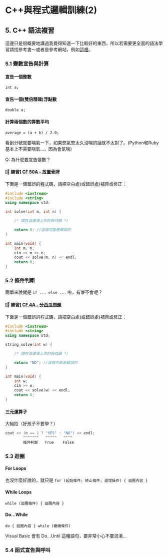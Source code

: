 # C++與程式邏輯訓練(2)

## 5. C++ 語法複習

這邊只是很概要地講過我覺得知道一下比較好的東西，所以若需要更全面的語法學習請找參考書～或者是參考網站，例如[這裡](http://openhome.cc/Gossip/CppGossip/)。

### 5.1 變數宣告與計算

#### 宣告一個整數
```
int a;
```

#### 宣告一個(雙倍精確)浮點數
```
double a;
```

#### 計算兩個數的算數平均
````
average = (a + b) / 2.0;
````

看到分號就要喘氣一下，如果憋氣憋太久沒喘的話就不太對了。(Python和Ruby基本上不需要喘氣...，因為會氣喘)

Q: 為什麼要宣告變數？

#### [ 練習] [CF 50A - 放置骨牌](http://codeforces.com/problemset/problem/50/A)

下面是一個錯誤的程式碼，請把空白處(或錯誤處)補齊或修正：

```cpp
#include <iostream>
#include <string>
using namespace std;

int solve(int m, int n) {

    /* 請在這邊填上你的程式碼 */

    return 0; //這個可能是錯誤的
}

int main(void) {
    int m, n;
    cin >> m >> n;
    cout << solve(m, n) << endl;
    return 0;
}
```

### 5.2 條件判斷

簡單來說就是 `if ... else ...` 啦，有誰不會呢？

#### [ 練習] [CF 4A - 分西瓜問題](http://codeforces.com/problemset/problem/4/A)

下面是一個錯誤的程式碼，請把空白處(或錯誤處)補齊或修正：

```cpp
#include <iostream>
#include <string>
using namespace std;

string solve(int w) {

    /* 請在這邊填上你的程式碼 */

    return "NO"; //這個可能是錯誤的
}

int main(void) {
    int w;
    cin >> w;
    cout << solve(w) << endl;
    return 0;
}
```

#### 三元運算子

大絕招（好孩子不要學？）

```cpp
cout << (n == 1 ? "YES" : "NO") << endl;
        ^^^^^^^   ^^^^^   ^^^^
        條件判斷   True    False
```

### 5.3 迴圈

#### For Loops

也沒什麼好說的，就只是 `for (起始條件; 終止條件; 遞增操作) { 迴圈內容 }`

#### While Loops

`while (迴圈條件) { 迴圈內容 }`

#### Do...While

`do { 迴圈內容 } while (繼續條件)`

Visual Basic 會有 Do...Until 這種語句，要非常小心不要混淆...

### 5.4 函式宣告與呼叫














